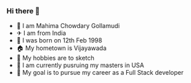 ### Hi there 👋

- 🙌 I am Mahima Chowdary Gollamudi
- ✈ I am from India
- 👶 I was born on 12th Feb 1998
- 🏠 My hometown is Vijayawada
- 🤘 My hobbies are to sketch
- 🗽 I am currently pusruing my masters in USA
- 🌝 My goal is to pursue my career as a Full Stack developer
